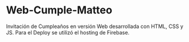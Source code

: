 # Web-Cumple-Matteo
Invitación de Cumpleaños en versión Web desarrollada con HTML, CSS y JS. Para el Deploy se utilizó el hosting de Firebase.
